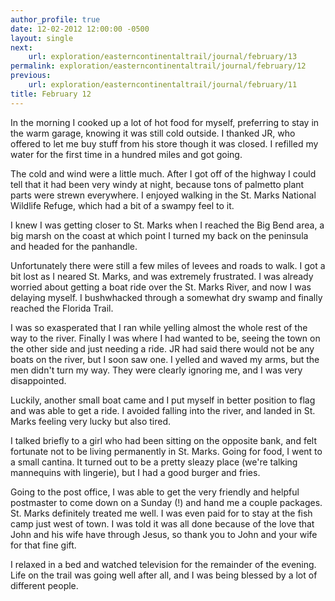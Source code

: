 ```yaml
---
author_profile: true
date: 12-02-2012 12:00:00 -0500
layout: single
next:
    url: exploration/easterncontinentaltrail/journal/february/13
permalink: exploration/easterncontinentaltrail/journal/february/12
previous:
    url: exploration/easterncontinentaltrail/journal/february/11
title: February 12
---
```

In the morning I cooked up a lot of hot food for myself, preferring to stay in the warm garage, knowing it was still cold outside. I thanked JR, who offered to let me buy stuff from his store though it was closed. I refilled my water for the first time in a hundred miles and got going.

The cold and wind were a little much. After I got off of the highway I could tell that it had been very windy at night, because tons of palmetto plant parts were strewn everywhere. I enjoyed walking in the St. Marks National Wildlife Refuge, which had a bit of a swampy feel to it.

I knew I was getting closer to St. Marks when I reached the Big Bend area, a big marsh on the coast at which point I turned my back on the peninsula and headed for the panhandle.

Unfortunately there were still a few miles of levees and roads to walk. I got a bit lost as I neared St. Marks, and was extremely frustrated. I was already worried about getting a boat ride over the St. Marks River, and now I was delaying myself. I bushwhacked through a somewhat dry swamp and finally reached the Florida Trail.

I was so exasperated that I ran while yelling almost the whole rest of the way to the river. Finally I was where I had wanted to be, seeing the town on the other side and just needing a ride. JR had said there would not be any boats on the river, but I soon saw one. I yelled and waved my arms, but the men didn't turn my way. They were clearly ignoring me, and I was very disappointed.

Luckily, another small boat came and I put myself in better position to flag and was able to get a ride. I avoided falling into the river, and landed in St. Marks feeling very lucky but also tired.

I talked briefly to a girl who had been sitting on the opposite bank, and felt fortunate not to be living permanently in St. Marks. Going for food, I went to a small cantina. It turned out to be a pretty sleazy place (we're talking mannequins with lingerie), but I had a good burger and fries.

Going to the post office, I was able to get the very friendly and helpful postmaster to come down on a Sunday (!) and hand me a couple packages. St. Marks definitely treated me well. I was even paid for to stay at the fish camp just west of town. I was told it was all done because of the love that John and his wife have through Jesus, so thank you to John and your wife for that fine gift.

I relaxed in a bed and watched television for the remainder of the evening. Life on the trail was going well after all, and I was being blessed by a lot of different people.